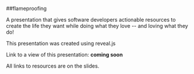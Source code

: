 ##flameproofing

A presentation that gives software developers actionable resources to create the life they want while doing what they love -- and loving what they do!

This presentation was created using reveal.js

Link to a view of this presentation:
**coming soon**

All links to resources are on the slides.
